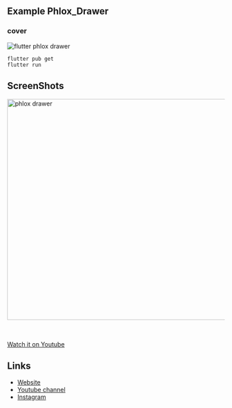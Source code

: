 ## Example Phlox_Drawer

### cover
![flutter phlox drawer](./assets/images/cover.jpg?raw=true "Optional Title")

```
flutter pub get
flutter run
```
## ScreenShots

<img alt="phlox drawer" src="./assets/images/phlox_drawer.gif" height="512em"/>

<br><br>
[Watch it on Youtube](https://youtube.com)


## Links

* [Website](https://phloxcompany.com)
* [Youtube channel](https://www.youtube.com)
* [Instagram](https://instagram.com/phloxcompany)
